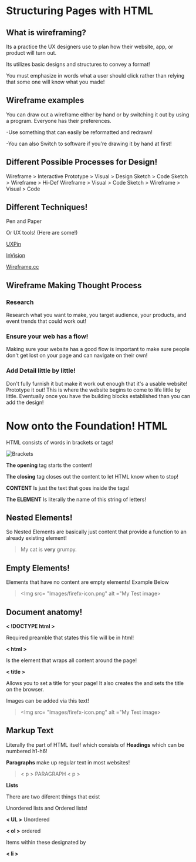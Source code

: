 # Structuring Pages with HTML

## What is wireframing?

Its a practice the UX designers use to plan how their website, app, or product will turn out. 

Its utilizes basic designs and structures to convey a format!

You must emphasize in words what a user should click rather than relying that some one will know what you made!

## Wireframe examples 

You can draw out a wireframe either by hand or by switching it out by using a program. Everyone has their preferences. 

-Use something that can easily be reformatted and redrawn!

-You can also Switch to software if you're drawing it by hand at first!

##  Different Possible Processes for Design!

Wireframe > Interactive Prototype > Visual > Design
Sketch > Code
Sketch > Wireframe > Hi-Def Wireframe > Visual > Code
Sketch > Wireframe > Visual > Code

## Different Techniques!

Pen and Paper 

Or UX tools! (Here are some!)


[UXPin](https://www.uxpin.com/)

[InVision](http://www.invisionapp.com/)

[Wireframe.cc](https://wireframe.cc/)

## Wireframe Making Thought Process

### Research

Research what you want to make, you target audience, your products, and event trends that could work out!

### Ensure your web has a flow!

Making sure your website has a good flow is important to make sure people don't get lost on your page and can navigate on their own!

### Add Detail little by little!

Don't fully furnish it but make it work out enough that it's a usable website!
Prototype it out! This is where the website begins to come to life little by little. Eventually once you have the building blocks established than you can add the design!

# Now onto the Foundation! HTML

HTML consists of words in brackets or tags! 

![ Brackets ](https://developer.mozilla.org/en-US/docs/Learn/Getting_started_with_the_web/HTML_basics/grumpy-cat-small.png)

**The opening** tag starts the content!

**The closing** tag closes out the content to let HTML know when to stop!

**CONTENT** Is just the text that goes inside the tags!

**The ELEMENT** Is literally the name of this string of letters!

## Nested Elements!

So Nested Elements are basically just content that provide a function to an already existing element! 

> <p>My cat is <strong>very</strong> grumpy.</p>

## Empty Elements!

Elements that have no content are empty elements!
Example Below 

> <Img src= "Images/firefx-icon.png" alt ="My Test image>

## Document anatomy!

**< !DOCTYPE html >**

Required preamble that states this file will be in html!

**< html >**

Is the element that wraps all content around the page!

**< title >**

Allows you to set a title for your page! It also creates the and sets the title on the browser.

Images can be added via this text!

> <Img src= "Images/firefx-icon.png" alt ="My Test image>

## Markup Text

Literally the part of HTML itself which consists of 
**Headings**
which can be numbered h1-h6!

**Paragraphs** make up regular text in most websites!

>< p > PARAGRAPH < p >

**Lists**

There are two diferent things that exist

Unordered lists and Ordered lists!

**< UL >** Unordered

**< ol >** ordered

Items within these designated by 

**< li >**

